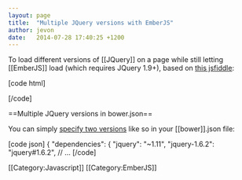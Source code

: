 ```yaml
---
layout: page
title:  "Multiple JQuery versions with EmberJS"
author: jevon
date:   2014-07-28 17:40:25 +1200
---
```


To load different versions of [[JQuery]] on a page while still letting [[EmberJS]] load (which requires JQuery 1.9+), based on <a href="http://jsfiddle.net/gerry3/aLdy8/2/">this jsfiddle</a>:

[code html]
<!-- load modern JQuery -->
<script src="jquery-1.11.1.js"></script>

<!-- configure Ember to use it, and load Ember -->
<script>
    Ember = { imports: { jQuery: jQuery.noConflict(true) } };
</script>
<script src="http://builds.emberjs.com/handlebars-1.0.0.js"></script>
<script src="http://builds.emberjs.com/ember-latest.js"></script>
<script src="http://builds.emberjs.com/ember-data-latest.js"></script>

<!-- and then reload JQuery -->
<script src="jquery-1.6.2.js"></script>
[/code]

==Multiple JQuery versions in bower.json==

You can simply <a href="http://stackoverflow.com/a/18241613/39531">specify two versions</a> like so in your [[bower]].json file:

[code json]
{
  "dependencies": {
    "jquery": "~1.11",
    "jquery-1.6.2": "jquery#1.6.2",
  // ...
[/code]

[[Category:Javascript]]
[[Category:EmberJS]]